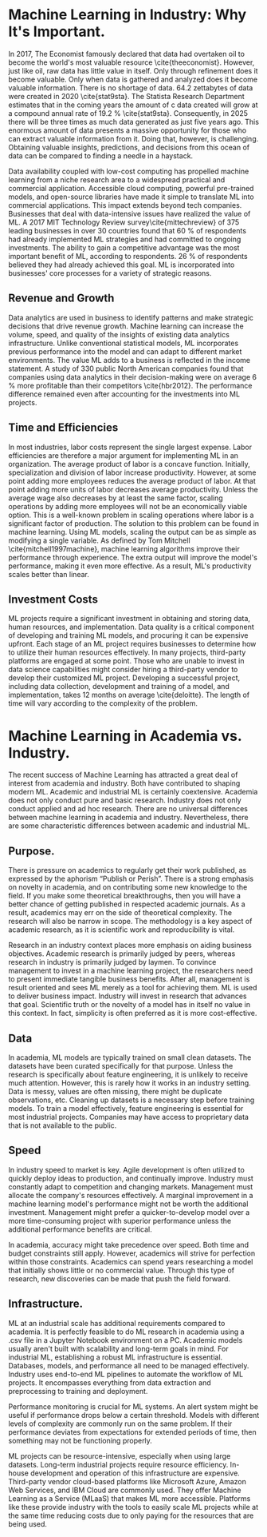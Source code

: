 # Machine Learning in Industry: Why It's Important. 
In 2017, The Economist famously declared that data had overtaken oil to become the world's most valuable resource \cite{theeconomist}. 
However, just like oil, raw data has little value in itself. 
Only through refinement does it become valuable. 
Only when data is gathered and analyzed does it become valuable information. 
There is no shortage of data. 
64.2 zettabytes of data were created in 2020 \cite{stat9sta}. 
The Statista Research Department estimates that in the coming years the amount of c
data created will grow at a compound annual rate of 19.2 % \cite{stat9sta}. 
Consequently, in 2025 there will be three times as much data generated as just five years ago. 
This enormous amount of data presents a massive opportunity for those who can extract valuable information from it. 
Doing that, however, is challenging. 
Obtaining valuable insights, predictions, and decisions from this ocean of data can be compared to finding a needle in a haystack. 


Data availability coupled with low-cost computing has propelled machine learning from a niche research area to a widespread practical and commercial application. 
Accessible cloud computing, powerful pre-trained models, and open-source libraries have made it simple to translate ML into commercial applications. 
This impact extends beyond tech companies. 
Businesses that deal with data-intensive issues have realized the value of ML. 
A 2017 MIT Technology Review survey\cite{mittechreview} of 375 leading businesses in over 30 countries found that 60 % of respondents had already implemented ML strategies and had committed to ongoing investments. 
The ability to gain a competitive advantage was the most important benefit of ML, according to respondents. 
26 % of respondents believed they had already achieved this goal. 
ML is incorporated into businesses' core processes for a variety of strategic reasons. 



## Revenue and Growth
Data analytics are used in business to identify patterns and make strategic decisions that drive revenue growth. 
Machine learning can increase the volume, speed, and quality of the insights of existing data analytics infrastructure. 
Unlike conventional statistical models, ML incorporates previous performance into the model and can adapt to different market environments. 
The value ML adds to a business is reflected in the income statement. 
A study of 330 public North American companies found that companies using data analytics in their decision-making were on average 6 % more profitable than their competitors \cite{hbr2012}. The performance difference remained even after accounting for the investments into ML projects. 



## Time and Efficiencies 
In most industries, labor costs represent the single largest expense. 
Labor efficiencies are therefore a major argument for implementing ML in an organization. 
The average product of labor is a concave function. 
Initially, specialization and division of labor increase productivity. 
However, at some point adding more employees reduces the average product of labor. 
At that point adding more units of labor decreases average productivity. 
Unless the average wage also decreases by at least the same factor, scaling operations by adding more employees will not be an economically viable option. 
This is a well-known problem in scaling operations where labor is a significant factor of production. 
The solution to this problem can be found in machine learning. 
Using ML models, scaling the output can be as simple as modifying a single variable. 
As defined by Tom Mitchell \cite{mitchell1997machine}, machine learning algorithms improve their performance through experience. 
The extra output will improve the model's performance, making it even more effective. 
As a result, ML's productivity scales better than linear. 



## Investment Costs
ML projects require a significant investment in obtaining and storing data, human resources, and implementation. 
Data quality is a critical component of developing and training ML models, and procuring it can be expensive upfront. 
Each stage of an ML project requires businesses to determine how to utilize their human resources effectively. 
In many projects, third-party platforms are engaged at some point. 
Those who are unable to invest in data science capabilities might consider hiring a third-party vendor to develop their customized ML project. 
Developing a successful project, including data collection, development and training of a model, and implementation, takes 12 months on average \cite{deloitte}. 
The length of time will vary according to the complexity of the problem. 














# Machine Learning in Academia vs. Industry.
The recent success of Machine Learning has attracted a great deal of interest from academia and industry. Both have contributed to shaping modern ML. 
Academic and industrial ML is certainly coextensive. 
Academia does not only conduct pure and basic research. 
Industry does not only conduct applied and ad hoc research. 
There are no universal differences between machine learning in academia and industry. 
Nevertheless, there are some characteristic differences between academic and industrial ML. 




## Purpose.
There is pressure on academics to regularly get their work published, as expressed by the aphorism “Publish or Perish”. 
There is a strong emphasis on novelty in academia, and on contributing some new knowledge to the field. 
If you make some theoretical breakthroughs, then you will have a better chance of getting published in respected academic journals. 
As a result, academics may err on the side of theoretical complexity. 
The research will also be narrow in scope. 
The methodology is a key aspect of academic research, as it is scientific work and reproducibility is vital. 

Research in an industry context places more emphasis on aiding business objectives. 
Academic research is primarily judged by peers, whereas research in industry is primarily judged by laymen. 
To convince management to invest in a machine learning project, the researchers need to present immediate tangible business benefits. 
After all, management is result oriented and sees ML merely as a tool for achieving them. 
ML is used to deliver business impact. Industry will invest in research that advances that goal. 
Scientific truth or the novelty of a model has in itself no value in this context.
In fact, simplicity is often preferred as it is more cost-effective. 





## Data
In academia, ML models are typically trained on small clean datasets. The datasets have been curated specifically for that purpose. 
Unless the research is specifically about feature engineering, it is unlikely to receive much attention. 
However, this is rarely how it works in an industry setting. 
Data is messy, values are often missing, there might be duplicate observations, etc. 
Cleaning up datasets is a necessary step before training models. 
To train a model effectively, feature engineering is essential for most industrial projects. 
Companies may have access to proprietary data that is not available to the public. 




## Speed
In industry speed to market is key. 
Agile development is often utilized to quickly deploy ideas to production, and continually improve. 
Industry must constantly adapt to competition and changing markets. 
Management must allocate the company's resources effectively. 
A marginal improvement in a machine learning model's performance might not be worth the additional investment. 
Management might prefer a quicker-to-develop model over a more time-consuming project with superior performance unless the additional performance benefits are critical. 

In academia, accuracy might take precedence over speed. 
Both time and budget constraints still apply. 
However, academics will strive for perfection within those constraints. 
Academics can spend years researching a model that initially shows little or no commercial value. 
Through this type of research, new discoveries can be made that push the field forward. 



## Infrastructure. 
ML at an industrial scale has additional requirements compared to academia. 
It is perfectly feasible to do ML research in academia using a .csv file in a Jupyter Notebook environment on a PC. 
Academic models usually aren't built with scalability and long-term goals in mind.
For industrial ML, establishing a robust ML infrastructure is essential. 
Databases, models, and performance all need to be managed effectively. 
Industry uses end-to-end ML pipelines to automate the workflow of ML projects. 
It encompasses everything from data extraction and preprocessing to training and deployment. 

Performance monitoring is crucial for ML systems. 
An alert system might be useful if performance drops below a certain threshold.
Models with different levels of complexity are commonly run on the same problem. 
If their performance deviates from expectations for extended periods of time, then something may not be functioning properly. 

ML projects can be resource-intensive, especially when using large datasets. 
Long-term industrial projects require resource efficiency. 
In-house development and operation of this infrastructure are expensive. 
Third-party vendor cloud-based platforms like Microsoft Azure, Amazon Web Services, and IBM Cloud are commonly used.
They offer Machine Learning as a Service (MLaaS) that makes ML more accessible. 
Platforms like these provide industry with the tools to easily scale ML projects while at the same time reducing costs due to only paying for the resources that are being used. 
